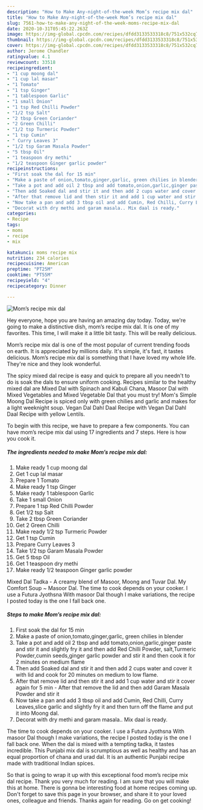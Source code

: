 ```yaml
---
description: "How to Make Any-night-of-the-week Mom’s recipe mix dal"
title: "How to Make Any-night-of-the-week Mom’s recipe mix dal"
slug: 7561-how-to-make-any-night-of-the-week-moms-recipe-mix-dal
date: 2020-10-31T05:45:22.263Z
image: https://img-global.cpcdn.com/recipes/dfdd3133533318c8/751x532cq70/moms-recipe-mix-dal-recipe-main-photo.jpg
thumbnail: https://img-global.cpcdn.com/recipes/dfdd3133533318c8/751x532cq70/moms-recipe-mix-dal-recipe-main-photo.jpg
cover: https://img-global.cpcdn.com/recipes/dfdd3133533318c8/751x532cq70/moms-recipe-mix-dal-recipe-main-photo.jpg
author: Jerome Chandler
ratingvalue: 4.1
reviewcount: 33518
recipeingredient:
- "1 cup moong dal"
- "1 cup lal masar"
- "1 Tomato"
- "1 tsp Ginger"
- "1 tablespoon Garlic"
- "1 small Onion"
- "1 tsp Red Chilli Powder"
- "1/2 tsp Salt"
- "2 tbsp Green Coriander"
- "2 Green Chilli"
- "1/2 tsp Turmeric Powder"
- "1 tsp Cumin"
- " Curry Leaves 3"
- "1/2 tsp Garam Masala Powder"
- "5 tbsp Oil"
- "1 teaspoon dry methi"
- "1/2 teaspoon Ginger garlic powder"
recipeinstructions:
- "First soak the dal for 15 min"
- "Make a paste of onion,tomato,ginger,garlic, green chilies in blender"
- "Take a pot and add oil 2 tbsp and add tomato,onion,garlic,ginger paste and stir it and slightly fry it and then add Red Chilli Powder, salt,Turmeric Powder,cumin seeds,ginger garlic powder and stir it and then cook it for 2 minutes on medium flame"
- "Then add Soaked dal and stir it and then add 2 cups water and cover it with lid and cook for 20 minutes on medium to low flame."
- "After that remove lid and then stir it and add 1 cup water and stir it cover again for 5 min  After that remove the lid and then add Garam Masala Powder and stir it"
- "Now take a pan and add 3 tbsp oil and add Cumin, Red Chilli, Curry Leaves,slice garlic and slightly fry it and then turn off the flame and put it into Moong dal."
- "Decorat with dry methi and garam masala.. Mix daal is ready."
categories:
- Recipe
tags:
- moms
- recipe
- mix

katakunci: moms recipe mix 
nutrition: 234 calories
recipecuisine: American
preptime: "PT25M"
cooktime: "PT55M"
recipeyield: "4"
recipecategory: Dinner

---
```



![Mom’s recipe mix dal](https://img-global.cpcdn.com/recipes/dfdd3133533318c8/751x532cq70/moms-recipe-mix-dal-recipe-main-photo.jpg)

Hey everyone, hope you are having an amazing day today. Today, we're going to make a distinctive dish, mom’s recipe mix dal. It is one of my favorites. This time, I will make it a little bit tasty. This will be really delicious.

Mom’s recipe mix dal is one of the most popular of current trending foods on earth. It is appreciated by millions daily. It's simple, it's fast, it tastes delicious. Mom’s recipe mix dal is something that I have loved my whole life. They're nice and they look wonderful.

The spicy mixed dal recipe is easy and quick to prepare all you needn&#39;t to do is soak the dals to ensure uniform cooking. Recipes similar to the healthy mixed dal are Mixed Dal with Spinach and Kabuli Chana, Masoor Dal with Mixed Vegetables and Mixed Vegetable Dal that you must try! Mom&#39;s Simple Moong Dal Recipe is spiced only with green chilies and garlic and makes for a light weeknight soup. Vegan Dal Dahl Daal Recipe with Vegan Dal Dahl Daal Recipe with yellow Lentils.


To begin with this recipe, we have to prepare a few components. You can have mom’s recipe mix dal using 17 ingredients and 7 steps. Here is how you cook it.

<!--inarticleads1-->

##### The ingredients needed to make Mom’s recipe mix dal:

1. Make ready 1 cup moong dal
1. Get 1 cup lal masar
1. Prepare 1 Tomato
1. Make ready 1 tsp Ginger
1. Make ready 1 tablespoon Garlic
1. Take 1 small Onion
1. Prepare 1 tsp Red Chilli Powder
1. Get 1/2 tsp Salt
1. Take 2 tbsp Green Coriander
1. Get 2 Green Chilli
1. Make ready 1/2 tsp Turmeric Powder
1. Get 1 tsp Cumin
1. Prepare  Curry Leaves 3
1. Take 1/2 tsp Garam Masala Powder
1. Get 5 tbsp Oil
1. Get 1 teaspoon dry methi
1. Make ready 1/2 teaspoon Ginger garlic powder


Mixed Dal Tadka - A creamy blend of Masoor, Moong and Tuvar Dal. My Comfort Soup ~ Masoor Dal. The time to cook depends on your cooker. I use a Futura Jyothsna With masoor Dal though I make variations, the recipe I posted today is the one I fall back one. 

<!--inarticleads2-->

##### Steps to make Mom’s recipe mix dal:

1. First soak the dal for 15 min
1. Make a paste of onion,tomato,ginger,garlic, green chilies in blender
1. Take a pot and add oil 2 tbsp and add tomato,onion,garlic,ginger paste and stir it and slightly fry it and then add Red Chilli Powder, salt,Turmeric Powder,cumin seeds,ginger garlic powder and stir it and then cook it for 2 minutes on medium flame
1. Then add Soaked dal and stir it and then add 2 cups water and cover it with lid and cook for 20 minutes on medium to low flame.
1. After that remove lid and then stir it and add 1 cup water and stir it cover again for 5 min  - After that remove the lid and then add Garam Masala Powder and stir it
1. Now take a pan and add 3 tbsp oil and add Cumin, Red Chilli, Curry Leaves,slice garlic and slightly fry it and then turn off the flame and put it into Moong dal.
1. Decorat with dry methi and garam masala.. Mix daal is ready.


The time to cook depends on your cooker. I use a Futura Jyothsna With masoor Dal though I make variations, the recipe I posted today is the one I fall back one. When the dal is mixed with a tempting tadka, it tastes incredible. This Punjabi mix dal is scrumptious as well as healthy and has an equal proportion of chana and urad dal. It is an authentic Punjabi recipe made with traditional Indian spices. 

So that is going to wrap it up with this exceptional food mom’s recipe mix dal recipe. Thank you very much for reading. I am sure that you will make this at home. There is gonna be interesting food at home recipes coming up. Don't forget to save this page in your browser, and share it to your loved ones, colleague and friends. Thanks again for reading. Go on get cooking!
